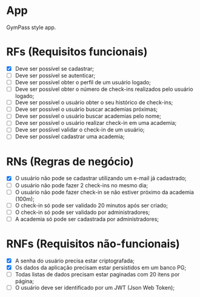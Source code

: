 # App

GymPass style app.

# RFs (Requisitos funcionais)

- [x] Deve ser possível se cadastrar;
- [ ] Deve ser possível se autenticar;
- [ ] Deve ser possível obter o perfil de um usuário logado;
- [ ] Deve ser possível obter o número de check-ins realizados pelo usuário logado;
- [ ] Deve ser possível o usuário obter o seu histórico de check-ins;
- [ ] Deve ser possível o usuário buscar academias próximas;
- [ ] Deve ser possível o usuário buscar academias pelo nome;
- [ ] Deve ser possível o usuário realizar check-in em uma academia;
- [ ] Deve ser posśivel validar o check-in de um usuário;
- [ ] Deve ser possível cadastrar uma academia;

# RNs (Regras de negócio)

- [x] O usuário não pode se cadastrar utilizando um e-mail já cadastrado;
- [ ] O usuário não pode fazer 2 check-ins no mesmo dia;
- [ ] O usuário não pode fazer check-in se não estiver próximo da academia (100m);
- [ ] O check-in só pode ser validado 20 minutos após ser criado;
- [ ] O check-in só pode ser validado por administradores;
- [ ] A academia só pode ser cadastrada por administradores;

# RNFs (Requisitos não-funcionais)

- [x] A senha do usuário precisa estar criptografada;
- [x] Os dados da aplicação precisam estar persistidos em um banco PG;
- [ ] Todas listas de dados precisam estar paginadas com 20 itens por página;
- [ ] O usuário deve ser identificado por um JWT (Json Web Token);